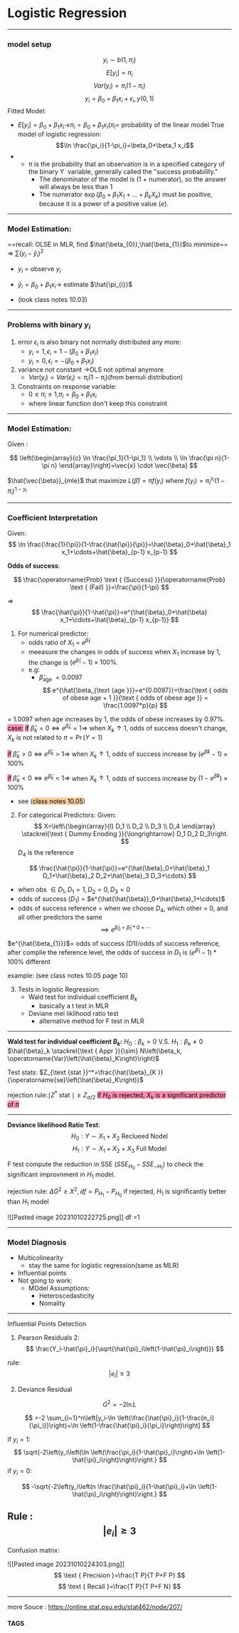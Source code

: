 # Logistic Regression


---

### model setup


$$y_{i}\sim b(1,\pi_{i} )$$
$$E[y_{i}]=\pi_{i}$$
$$Var(y_{i})=\pi_{i}(1-\pi_{i})$$
$$ y_{i} = \beta_{0}+\beta_{1}x_{i}+\epsilon_{i}, {}y ({0,1})$$
Fitted Model:
- $E[y_{i}]=\beta_{0}+\beta_{1}x_{i}$->$\pi_{i}=\beta_{0}+\beta_{1}x_{i}$($\pi_{i}$= probability of the linear model
True model of logistic regression:
$$\ln \frac{\pi_i}{1-\pi_i}=\beta_0+\beta_1 x_i$$
- - π is the probability that an observation is in a specified category of the binary Y  variable, generally called the "success probability."
	- The denominator of the model is (1 + numerator), so the answer will always be less than 1
	- The numerator $\exp \left(\beta_0+\beta_1 X_1+\ldots+\beta_k X_k\right)$ must be positive, because it is a power of a positive value $(e)$. 
---
### Model Estimation:
==recall: OLSE in MLR, find $\hat{\beta_{0}},\hat{\beta_{1}}$to minimize==
=> $\sum\left(y_i-\hat{y}_i\right)^2$
- $y_{i}$ = observe $y_{i}$
- $\hat{y}_i=\beta_0+\beta_1 x_i$-> estimate $\hat{\pi_{i}}$

- (look class notes 10.03)


---


### Problems with binary $y_{i}$

1. error $\epsilon_{i}$ is also binary not normally distributed any more:
	- $y_{i}=1,\epsilon_{i}=1-(\beta_{0}+\beta_{1}x_{i})$
	- $y_{i}=0,\epsilon_{i}=-(\beta_{0}+\beta_{1}x_{i})$
2. variance not constant ->OLS not optimal anymore
	- $Var(y_{i})=Var(\epsilon_{i})=\pi_{i}(1-\pi_{i})$(from bernuli distribution)
3. Constraints on response variable:
	- $0\leq \pi_{i}\leq 1$,$\pi_{i}=\beta_{0}+\beta_{1}x_{i}$
	- where linear function don't keep this constraint
---
### Model Estimation: 
Given :

$$
\left(\begin{array}{c}
\ln \frac{\pi_1}{1-\pi_1} \\
\vdots \\
\ln \frac{\pi n}{1-\pi n}
\end{array}\right)=\vec{x} \cdot \vec{\beta}
$$

$\hat{\vec{\beta}}_{mle}$ that maximize 
$L(\hat{\beta})=\pi f\left(y_i\right)$
where $f\left(y_i\right)=\pi_i^{y_i}\left(1-\pi_i\right)^{1-y_i}$

---
### Coefficient Interpretation

Given: 
$$
\ln \frac{\frac{1}{\pi}}{1-\frac{\hat{\pi}}{\pi}}=\hat{\beta}_0+\hat{\beta}_1 x_1+\cdots+\hat{\beta}_{p-1} x_{p-1}
$$

**Odds of success**:

$$
\frac{\operatorname{Prob} \text { (Success) }}{\operatorname{Prob} \text { (Fail) }}=\frac{\pi}{1-\pi}
$$

=> 
$$
\frac{\hat{\pi}}{1-\hat{\pi}}=e^{\hat{\beta}_0+\hat{\beta} x_1+\cdots+\hat{\beta}_{p-1} x_{p-1}}
$$

1. For numerical predictor:
	- odds ratio of $X_{1}$ = $e^{\hat{\beta}_1}$
	- meeasure the changes in odds of success when $X_{1}$ increase by 1, the change is $\left(e^{\hat{\beta}_1}-1\right) \times 100 \%$.
	- e.g:
		- $\hat{\beta}_{\text {age }}=0.0097$
$$
e^{\hat{\beta_{\text {age }}}=e^{0.0097}}=\frac{\text { odds of obese age + 1 }}{\text { odds of obese age }} = \frac{1.0097*p}{p}
$$

= 1.0097
when age increases by 1, the odds of obese increases by 0.97%.
<mark style="background: #FF5582A6;">case:</mark>
<mark style="background: #FF5582A6;">if</mark> $\hat{\beta}_k=0 \Leftrightarrow e^{\hat{\beta}_k}=1 \Rightarrow$ when $X_k \uparrow 1$, odds of success doesn't change, $X_{k}$ is not related to $\pi=\operatorname{Pr}(Y=1)$

<mark style="background: #FF5582A6;">if</mark> $\hat{\beta}_k>0 \Leftrightarrow e^{\hat{\beta}_k}>1 \Rightarrow$ when $X_k \uparrow 1$, odds of success increase by $\left(e^{\hat{\beta } k}-1\right) \times 100 \%$

<mark style="background: #FF5582A6;">if</mark> $\hat{\beta}_k<0 \Leftrightarrow e^{\hat{\beta}_k}<1 \Rightarrow$ when $X_k \uparrow 1$, odds of success increase by $\left(1-e^{\hat{\beta } k}\right) \times 100 \%$

- see (<mark style="background: #FFB86CA6;">class notes 10.05</mark>)
2. For categorical Predictors:
Given:
$$
X=\left\{\begin{array}{l}
D_1 \\
D_2 \\
D_3 \\
D_4
\end{array} \stackrel{\text { Dummy Enoding }}{\longrightarrow} D_1 D_2 D_3\right.
$$
$D_{4}$ is the reference 

$$
\frac{\hat{\pi}}{1-\hat{\pi}}=e^{\hat{\beta}_0+\hat{\beta}_1 D_1+\hat{\beta}_2 D_2+\hat{\beta}_3 D_3+\cdots}
$$
- when obs $\in D_{1}, D_{1}=1,D_{2}=0,D_{3}=0$
- odds of success ($D_{1}$) = $e^{\hat{\hat{\beta}}_0+\hat{\beta}_1+\cdots}$
- odds of success reference = when we choose $D_{4}$, which other = 0, and all other predictors the same
$$
\implies e^{\hat{\beta}_0+\hat{\beta}_1 * 0+\cdots}
$$

$e^{\hat{\beta_{1}}}$= odds of success (D1)/odds of success reference, after complie the reference level, the odds of success in $D_{1}$ is $\left(e^{\hat{\beta}_1}-1\right) * 100 \%$ different

example: (see class notes 10.05 page 10)

3. Tests in logistic Regression:
   - Wald test for individual coefficient $B_{k}$
	   - basically a t test in MLR
	- Deviane mel liklihood ratio test
		- alternative method for F test in MLR
---
**Wald test for individual coefficient $B_{k}$:**
$H_0: \beta_k=0$ V.S. $H_1: \beta_k \neq 0$
$\hat{\beta}_k \stackrel{\text { Appr }}{\sim} N\left(\beta_k, \operatorname{Var}\left(\hat{\beta}_K\right)\right)$

Test stats: $Z_{\text {stat }}^*=\frac{\hat{\beta}_{K }}{\operatorname{se}\left(\hat{\beta}_K\right)}$

rejection rule:$\mid Z^*$ stat $\mid \geqslant Z_{\alpha / 2}$
<mark style="background: #FF5582A6;">if $H_{0}$ is rejected, $X_{k}$ is a significant predictor of $\pi$</mark>

---
**Deviance likelihood Ratio Test**:
$$
H_0: Y \sim X_1+X_2 \text { Reclueed Nodel }
$$
$$
H_1: Y \sim X_1+X_2+X_3 \text { Full Model }
$$

F test compute the reduction in SSE
($S S E_{H_0}-S S E_{-H_1}$) to check the significant improvnment in $H_{1}$ model.

rejection rule: $\Delta G^2 \geqslant X^2, d f=P_{H_1}-P_{H_0}$ if rejected, $H_{1}$ is significantly better than $H_{1}$ model

![[Pasted image 20231010222725.png]]
df =1

---
### Model Diagnosis

- Multicolinearity 
	- stay the same for logistic regression(same as MLR)
- Influential points
- Not going to work:
	- MOdel Assumptions:
		- Heteroscedasticity
		- Nomality


---
Influential Points Detection
1. Pearson Residuals 2:
$$
\frac{Y_i-\hat{\pi}_i}{\sqrt{\hat{\pi}_i\left(1-\hat{\pi}_i\right)}}
$$ 

rule: $$
\left|e_i\right| \geqslant 3$$


2. Deviance Residual

$$
G^2=-2 \ln L
$$

$$
=-2 \sum_{i=1}^n\left[y_i-\ln \left(\frac{\hat{\pi}_i}{1-\frac{n_i}{\pi_i}}\right)+\ln \left(1-\frac{\hat{\pi}_i}{\pi_i}\right)\right]
$$


if $y_{i}=1$:
$$
\sqrt{-2\left(y_i\left(\ln \left(\frac{\pi_i}{1-\hat{\pi}_i}\right)+\ln \left(1-\hat{\pi}_i\right)\right)\right.}
$$
if $y_{i}=0$:


$$
-\sqrt{-2\left(y_i\left(n \frac{\hat{\pi}_i}{1-\hat{\pi}_i}+\ln \left(1-\hat{\pi}_i\right)\right)\right.}
$$

Rule :  $$
\left|e_i\right| \geqslant 3$$
---

Confusion matrix:

![[Pasted image 20231010224303.png]]
$$
\text { Precision }=\frac{T P}{T P+F P}
$$
$$
\text { Recall }=\frac{T P}{T P+F N}
$$

---
more Souce : https://online.stat.psu.edu/stat462/node/207/

#### TAGS